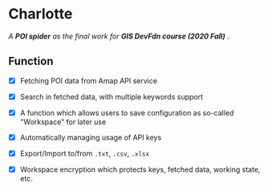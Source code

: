 # Charlotte

*A **POI spider** as the final work for **GIS DevFdn course (2020 Fall)** .*

## Function

- [x] Fetching POI data from Amap API service
- [x] Search in fetched data, with multiple keywords support
- [x] A function which allows users to save configuration as so-called "Workspace" for later use
- [x] Automatically managing usage of API keys
- [x] Export/Import to/from `.txt`, `.csv`, `.xlsx`
- [x] Workspace encryption which protects keys, fetched data, working state, etc.

